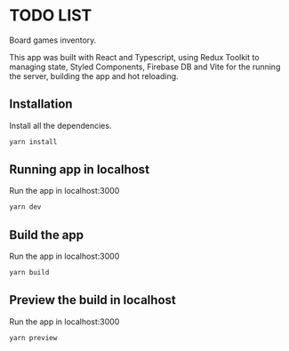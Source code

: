# TODO LIST

Board games inventory.

This app was built with React and Typescript, using Redux Toolkit to managing state, Styled Components, Firebase DB and Vite for the running the server, building the app and hot reloading.

## Installation

Install all the dependencies.

```bash
yarn install
```

## Running app in localhost

Run the app in localhost:3000

```bash
yarn dev
```

## Build the app

Run the app in localhost:3000

```bash
yarn build
```

## Preview the build in localhost

Run the app in localhost:3000

```bash
yarn preview
```

